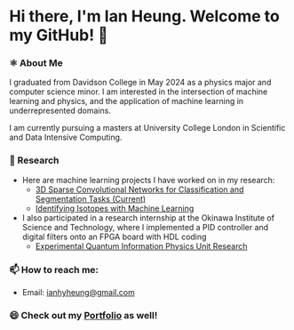# Hi there, I'm Ian Heung. Welcome to my GitHub! 👋

### ⚛️ About Me
I graduated from Davidson College in May 2024 as a physics major and computer science minor. I am interested in the intersection of machine learning and physics, and the application of machine learning in underrepresented domains.

I am currently pursuing a masters at University College London in Scientific and Data Intensive Computing.
   
### 🔭 Research
- Here are machine learning projects I have worked on in my research:
   - [3D Sparse Convolutional Networks for Classification and Segmentation Tasks (Current)](https://github.com/iaheung/attpc-torchsparse.git)
   - [Identifying Isotopes with Machine Learning](https://github.com/iaheung/2D3DCNN_Event_Classification)
- I also participated in a research internship at the Okinawa Institute of Science and Technology, where I implemented a PID controller and digital filters onto an FPGA board with HDL coding
   - [Experimental Quantum Information Physics Unit Research](https://github.com/iaheung/oist_research/)
  
### 📫 How to reach me:
- Email: [ianhyheung@gmail.com](mailto:ianhyheung@gmail.com)

### 😄 Check out my [Portfolio](https://iaheung.github.io) as well!
